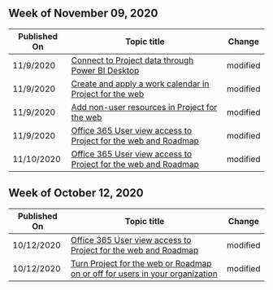 <!-- This file is generated automatically each week. Changes made to this file will be overwritten.-->



## Week of November 09, 2020


| Published On |Topic title | Change |
|------|------------|--------|
| 11/9/2020 | [Connect to Project data through Power BI Desktop](/project-for-the-web/connect-to-project-for-the-web-data-through-powerbi-desktop) | modified |
| 11/9/2020 | [Create and apply a work calendar in Project for the web](/project-for-the-web/create-and-apply-a-work-calendar) | modified |
| 11/9/2020 | [Add non-user resources in Project for the web](/project-for-the-web/create-nonuser-resources-in-project-for-the-web) | modified |
| 11/9/2020 | [Office 365 User view access to Project for the web and Roadmap](/project-for-the-web/office-365-user-view-access-to-project-and-roadmap) | modified |
| 11/10/2020 | [Office 365 User view access to Project for the web and Roadmap](/project-for-the-web/office-365-user-view-access-to-project-and-roadmap) | modified |


## Week of October 12, 2020


| Published On |Topic title | Change |
|------|------------|--------|
| 10/12/2020 | [Office 365 User view access to Project for the web and Roadmap](/project-for-the-web/office-365-user-view-access-to-project-and-roadmap) | modified |
| 10/12/2020 | [Turn Project for the web or Roadmap on or off for users in your organization](/project-for-the-web/turn-project-for-the-web-off) | modified |
